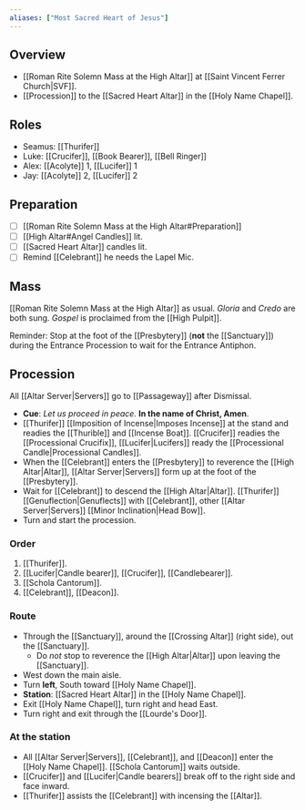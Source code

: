```yaml
---
aliases: ["Most Sacred Heart of Jesus"]
---
```

## Overview
- [[Roman Rite Solemn Mass at the High Altar]] at [[Saint Vincent Ferrer Church|SVF]].
- [[Procession]] to the [[Sacred Heart Altar]] in the [[Holy Name Chapel]].

## Roles
- Seamus: [[Thurifer]]
- Luke: [[Crucifer]], [[Book Bearer]], [[Bell Ringer]]
- Alex: [[Acolyte]] 1, [[Lucifer]] 1
- Jay: [[Acolyte]] 2, [[Lucifer]] 2

## Preparation
- [ ] [[Roman Rite Solemn Mass at the High Altar#Preparation]]
- [ ] [[High Altar#Angel Candles]] lit.
- [ ] [[Sacred Heart Altar]] candles lit.
- [ ] Remind [[Celebrant]] he needs the Lapel Mic.

## Mass
[[Roman Rite Solemn Mass at the High Altar]] as usual. _Gloria_ and _Credo_ are both sung. _Gospel_ is proclaimed from the [[High Pulpit]].

Reminder: Stop at the foot of the [[Presbytery]] (**not** the [[Sanctuary]]) during the Entrance Procession to wait for the Entrance Antiphon.

## Procession
All [[Altar Server|Servers]] go to [[Passageway]] after Dismissal.
- **Cue**: _Let us proceed in peace._ **In the name of Christ, Amen**.
- [[Thurifer]] [[Imposition of Incense|Imposes Incense]] at the stand and readies the [[Thurible]] and [[Incense Boat]]. [[Crucifer]] readies the [[Processional Crucifix]], [[Lucifer|Lucifers]] ready the [[Processional Candle|Processional Candles]].
- When the [[Celebrant]] enters the [[Presbytery]] to reverence the [[High Altar|Altar]], [[Altar Server|Servers]] form up at the foot of the [[Presbytery]].
- Wait for [[Celebrant]] to descend the [[High Altar|Altar]]. [[Thurifer]] [[Genuflection|Genuflects]] with [[Celebrant]], other [[Altar Server|Servers]] [[Minor Inclination|Head Bow]].
- Turn and start the procession.

### Order
1. [[Thurifer]].
2. [[Lucifer|Candle bearer]], [[Crucifer]], [[Candlebearer]].
3. [[Schola Cantorum]].
4. [[Celebrant]], [[Deacon]].

### Route
- Through the [[Sanctuary]], around the [[Crossing Altar]] (right side), out the [[Sanctuary]].
	- Do _not_ stop to reverence the [[High Altar|Altar]] upon leaving the [[Sanctuary]].
- West down the main aisle.
- Turn **left**, South toward [[Holy Name Chapel]].
- **Station**: [[Sacred Heart Altar]] in the [[Holy Name Chapel]].
- Exit [[Holy Name Chapel]], turn right and head East.
- Turn right and exit through the [[Lourde's Door]].

### At the station
- All [[Altar Server|Servers]], [[Celebrant]], and [[Deacon]] enter the [[Holy Name Chapel]]. [[Schola Cantorum]] waits outside.
- [[Crucifer]] and [[Lucifer|Candle bearers]] break off to the right side and face inward.
- [[Thurifer]] assists the [[Celebrant]] with incensing the [[Altar]].